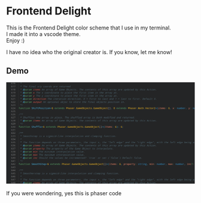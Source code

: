 # Frontend Delight

This is the Frontend Delight color scheme that I use in my terminal.  
I made it into a vscode theme.  
Enjoy :)

I have no idea who the original creator is. If you know, let me know!

## Demo

![](./preview.png)

If you were wondering, yes this is phaser code